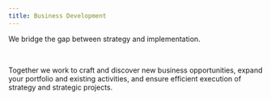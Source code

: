 ```yaml
---
title: Business Development
---
```

<p>We bridge the gap between strategy and implementation.</p>
<br>
<p>Together we work to craft and discover new business opportunities, expand your portfolio and existing activities, and ensure efficient execution of strategy and strategic projects.</p>
